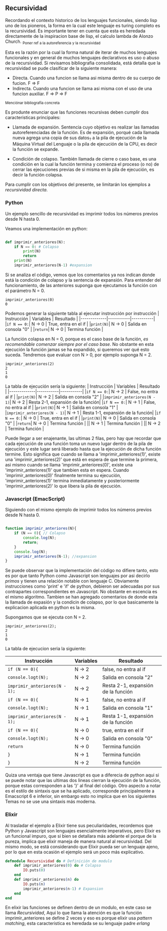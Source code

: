 ## Recursividad

Recordando el contexto historico de los lenguajes funcionales, siendo lisp uno de los pioneros, la forma en la cual este lenguaje es turing completo es la recursividad. Es importante tener en cuenta que esta es heredada directamente de la inspiracion base de lisp, el calculo lambda de Alonzo Church. <sub>Poner ref a la autoreferencia y la recursividad</sub>

Esta es la razón por la cual la forma natural de iterar de muchos lenguajes funcionales y en general de muchos lenguajes declarativos es uso o abuso de la recursividad. 
Si revisamos bibliografia consolidada, está detalla que la recursividad se pude clasificar de la siguiente manera: 
* Directa. Cuando una funcion se llama asi misma dentro de su cuerpo de fucion. F => F
* Indirecta. Cuando una funcion se llama asi misma con el uso de una funcion auxiliar. F => P => F

<sub> Menciónar bibliografía concreta </sub>

Es produnte enunciar que las funciones recursivas deben cumplir dos caracteristicas principales:

* Llamada de expansión. Sentencia cuyo objetivo es realizar las llamadas autoreferenciadas de la función. Es de expansión, porqué cada llamada nueva agrega una copia de sus datos<sub>?</sub> a la pila de ejecución de la Máquina Virtual del Lenguaje o la pila de ejecución de la CPU, es decir la función se expande.

* Condición de colapso. También llamada de cierre o caso base, es una condición en la cual la función termina y comienza el proceso (o no) de cerrar las ejecuciones previas de si misma en la pila de ejecución, es decir la función colapsa.

Para cumplir con los objetivos del presente, se limitarán los ejemplos a *recursividad directa*.

### Python

Un ejemplo sencillo de recursividad es imprimir todos los números previos desde N hasta 0.

Veamos una implementación en python:

```python

def imprimir_anteriores(N):
    if N == 0: # Colapso
        print(N)
        return
    print(N)
    imprimir_anteriores(N-1) #expansion


```
Si se analiza el código, vemos que los comentarios ya nos indican donde está la condición de colapso y la sentencia de expansión. Para entender del funcionamiento, de las anteriores suponga que ejecutamos la función con el parámetro N = 0.
```
imprimir_anteriores(0)
0
```
Podemos generar la siguiente tabla al ejecutar instrucción por instrucción 
| Instrucción | Variables | Resultado |
|-------------|-----------|-----------|
|```if N == 0:```| N -> 0 | True, entra en el if |
|```print(N)```| N -> 0 | Salida en consola "0" |
|```return```| N -> 0 | Termina función |

La función colapsa en N = 0, porque es el caso base de la función, *es recomendable comenzar siempre por el caso base*. No obstante en esta ejecución la función jamas se ha expandido, si queremos ver qué esto suceda. Tendremos que evaluar con N > 0, por ejemplo suponga N = 2.

```
imprimir_anteriores(2)
2
1
0
```
La tabla de ejecución sería la siguiente:
| Instrucción | Variables | Resultado |
|-------------|-----------|-----------|
|```if N == 0:```| N -> 2 | False, no entra al if |
|```print(N)```| N -> 2 | Salida en consola "2" |
|```imprimir_anteriores(N - 1)```| N -> 2 | Resta 2-1, expansión de la función|
|```if N == 0:```| N -> 1 | False, no entra al if |
|```print(N)```| N -> 1 | Salida en consola "1" |
|```imprimir_anteriores(N - 1)```| N -> 1 | Resta 1-1, expansión de la función|
|```if N == 0:```| N -> 0 | True, entra en el if |
|```print(N)```| N -> 0 | Salida en consola "0" |
|```return```| N -> 0 | Termina función |
|| N -> 1 | Termina función |
|| N -> 2 | Termina función |

Puede llegar a ser enajenante, las ultimas 2 filas, pero hay que recordar que cada ejecución de una función toma un nuevo lugar dentro de la pila de ejecución y este lugar será liberado hasta que la ejecución de dicha función termine.
Esto significa que cuando se llama a 'imprimir_anteriores(1)', existe una 'imprimir_anteriores(2)' que está en espera de que termine la primera, asi mismo cuando se llama 'imprimir_anteriores(0)', existe una 'imprimir_anteriores(1)' que tambien esta en espera. 
Cuando 'imprimir_anteriores(0)' finalmente termina su ejecución, 'imprimir_anteriores(1)' termina inmediatamente y  posteriormente 'imprimir_anteriores(2)' lo que libera la pila de ejecución.

### Javascript (EmacScript)

Siguiendo con el mismo ejemplo de imprimir todos los números previos desde N hasta 0.

```javascript

function imprimir_anteriores(N){
    if (N == 0){ // Colapso
        console.log(N);
        return;
    }
    console.log(N);
    imprimir_anteriores(N-1); //expansion
}

```
Se puede observar que la implementación del código no difiere tanto, esto es por que tanto Python como Javascript son lenguajes por asi decirlo *primos* y tienen una relación notable con lenguaje C. Obviamente instrucciones como 'print' e 'if' de python, debieron ser adecuadas por sus contrapartes correspondientes en Javascript. No obstante en escencia es el mismo algoritmo.  Tambien se han agregado comentarios de donde esta la llamada de expasión y la condicin de colapso, por lo que basicamente la explicacion aplicada en python es la misma. 

Supongamos que se ejecuta con N = 2.

```
imprimir_anteriores(2);
2
1
0
```

La tabla de ejecucion seria la siguiente:

| Instrucción | Variables | Resultado |
|-------------|-----------|-----------|
|```if (N == 0){```| N -> 2 | false, no entra al if |
|```console.logt(N);```| N -> 2 | Salida en consola "2" |
|```imprimir_anteriores(N - 1);```| N -> 2 | Resta 2-1, expansión de la función|
|```if (N == 0){```| N -> 1 | false, no entra al if |
|```console.logt(N);```| N -> 1 | Salida en consola "1" |
|```imprimir_anteriores(N - 1);```| N -> 1 | Resta 1-1, expansión de la función|
|```if (N == 0){```| N -> 0 | true, entra en el if |
|```console.logt(N);```| N -> 0 | Salida en consola "0" |
|```return```| N -> 0 | Termina función |
|```}```| N -> 1 | Termina función |
|```}```| N -> 2 | Termina función |

Quiza una ventaja que tiene Javascript es que a diferecia de python aqui si se puede notar que las ultimas dos lineas cierran la ejecución de la función, porque estas corresponden a las '}' al final del código.
Otro aspecto a notar es el estilo de sintaxis que se ha aplicado, corresponde principalmente a Emacscript 6 e inferior, sin embargo esto  no implica que en los siguientes Temas no se use una sintaxis más moderna.

### Elixir

Al trasladar el ejemplo a Elixir tiene sus peculiaridades, recordemos que Python y Javascript son lenguajes esencialmente imperativos, pero Elixir es un funcional impuro, que si bien se detallara más adelante el porque de la pureza, implica que elixir maneja de manera natural al recursividad.
Del mismo modo, se está considerando que Elixir pueda ser un lenguaje ajeno, por lo que en esta ocasión el ejemplo será un poco más explicativo.

```elixir
defmodule Recursividad do # Definición de modulo
    def imprimir_anteriores(0) do # Colapso
        IO.puts(0)
    end
    def imprimir_anteriores(n) do
        IO.puts(n)
        imprimir_anteriores(n-1) # Expansion
    end
end
```
En elixir las funciones se definen dentro de un modulo, en este caso se llama *Recursividad*, Aqui lo que llama la atención es que la función imprimir_anteriores se define 2 veces y eso es porque elixir usa *pattern matching*, esta caracteristica es heredada se su lenguaje padre *erlang*
